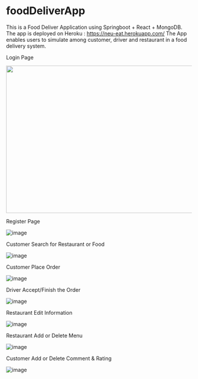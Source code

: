 # foodDeliverApp
This is a Food Deliver Application using Springboot + React + MongoDB. The app is deployed on Heroku : https://neu-eat.herokuapp.com/
The App enables users to simulate among customer, driver and restaurant in a food delivery system.

Login Page

<img width="600" height="400" src="image/login.png"/>

Register Page

![image](image/register.png)

Customer Search for Restaurant or Food

![image](image/restaurantSearch.png)

Customer Place Order

![image](image/placeOrder.png)

Driver Accept/Finish the Order

![image](image/driverFinishOrder.png)

Restaurant Edit Information

![image](image/restaurantInfo.png)

Restaurant Add or Delete Menu

![image](image/restaurantMenu.png)

Customer Add or Delete Comment & Rating

![image](image/customerAddComment.png)
